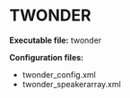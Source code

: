 # TWONDER
**Executable file:** twonder

**Configuration files:**

- twonder_config.xml
- twonder_speakerarray.xml
